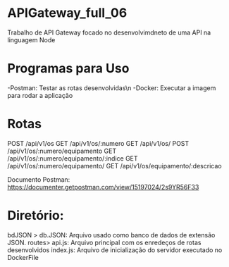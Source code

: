 # APIGateway_full_06
Trabalho de API Gateway focado no desenvolvimdneto de uma API na linguagem Node


# Programas para Uso
-Postman: Testar as rotas desenvolvidas\n
-Docker: Executar a imagem para rodar a aplicação

# Rotas
POST /api/v1/os
GET /api/v1/os/:numero
GET /api/v1/os/
POST /api/v1/os/:numero/equipamento
GET /api/v1/os/:numero/equipamento/:indice
GET /api/v1/os/:numero/equipamento/
GET /api/v1/os/equipamento/:descricao

Documento Postman: https://documenter.getpostman.com/view/15197024/2s9YR56F33

# Diretório:
bdJSON > db.JSON: Arquivo usado como banco de dados de extensão JSON.
routes> api.js: Arquivo principal com os enredeços de rotas desenvolvidos
index.js: Arquivo de inicialização do servidor executado no DockerFile


